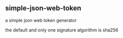 ## simple-json-web-token
a simple json web token generator  

the default and only one signature algorithm is sha256